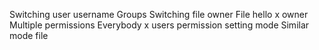 Switching user
username
Groups
Switching file owner
File hello
x owner
Multiple permissions
Everybody x
users permission
setting mode
Similar mode file
